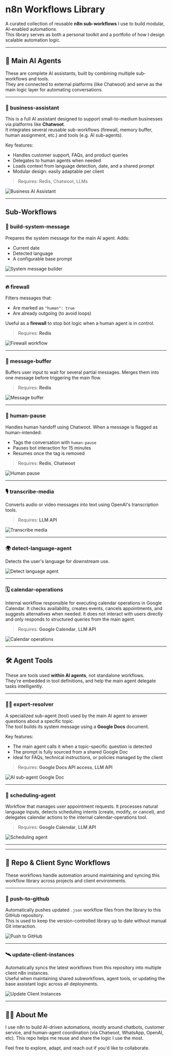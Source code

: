 # n8n Workflows Library

A curated collection of reusable **n8n sub-workflows** I use to build modular, AI-enabled automations.  
This library serves as both a personal toolkit and a portfolio of how I design scalable automation logic.

---

## 🤖 Main AI Agents

These are complete AI assistants, built by combining multiple sub-workflows and tools.  
They are connected to external platforms (like Chatwoot) and serve as the main logic layer for automating conversations.

---

### 🏢 business-assistant

This is a full AI assistant designed to support small-to-medium businesses via platforms like **Chatwoot**.  
It integrates several reusable sub-workflows (firewall, memory buffer, human assignment, etc.) and tools (e.g. AI sub-agents).

Key features:

- Handles customer support, FAQs, and product queries
- Delegates to human agents when needed
- Loads context from language detection, date, and a shared prompt
- Modular design: easily adaptable per client

> Requires: Redis, Chatwoot, LLMs

![Business AI Assistant](screenshots/business-assistant.png)

---

## Sub-Workflows

### 🧠 build-system-message

Prepares the system message for the main AI agent. Adds:

- Current date
- Detected language
- A configurable base prompt

![System message builder](screenshots/build-system-message.png)

---

### 🔥 firewall

Filters messages that:

- Are marked as `"human": true`
- Are already outgoing (to avoid loops)

Useful as a **firewall** to stop bot logic when a human agent is in control.

> Requires: **Redis**

![Firewall workflow](screenshots/firewall.png)

---

### 🧱 message-buffer

Buffers user input to wait for several partial messages.
Merges them into one message before triggering the main flow.

> Requires: **Redis**

![Message buffer](screenshots/message-buffer.png)

---

### 👤 human-pause

Handles human handoff using Chatwoot. When a message is flagged as human-intended:

- Tags the conversation with `human-pause`
- Pauses bot interaction for 15 minutes
- Resumes once the tag is removed

> Requires: **Redis**, **Chatwoot**

![Human pause](screenshots/human-pause.png)

---

### 🎙️ transcribe-media

Converts audio or video messages into text using OpenAI's transcription tools.

> Requires: **LLM API**

![Transcribe media](screenshots/transcribe-media.png)

---

### 🌍 detect-language-agent

Detects the user's language for downstream use.

![Detect language agent](screenshots/detect-language-agent.png)

---

### 🗓️ calendar-operations

Internal workflow responsible for executing calendar operations in Google Calendar. It checks availability, creates events, cancels appointments, and suggests alternatives when needed. It does not interact with users directly and only responds to structured queries from the main agent.

> Requires: **Google Calendar**, **LLM API**

![Calendar operations](screenshots/calendar-operations.png)

---

## 🛠 Agent Tools

These are tools used **within AI agents**, not standalone workflows.  
They’re embedded in tool definitions, and help the main agent delegate tasks intelligently.

---

### 🧑‍🏫 expert-resolver

A specialized sub-agent (tool) used by the main AI agent to answer questions about a specific topic.  
The tool builds its system message using a **Google Docs** document.

Key features:

- The main agent calls it when a topic-specific question is detected
- The prompt is fully sourced from a shared Google Doc
- Ideal for FAQs, technical instructions, or policies managed by the client

> Requires: **Google Docs API access**, **LLM API**

![AI sub-agent Google Doc](screenshots/expert-resolver.png)

---

### 🤖 scheduling-agent

Workflow that manages user appointment requests. It processes natural language inputs, detects scheduling intents (create, modify, or cancel), and delegates calendar actions to the internal calendar-operations tool.

> Requires: **Google Calendar**, **LLM API**

![Scheduling agent](screenshots/scheduling-agent.png)

---

---

## 🔄 Repo & Client Sync Workflows

These workflows handle automation around maintaining and syncing this workflow library across projects and client environments.

---

### 🚀 push-to-github

Automatically pushes updated `.json` workflow files from the library to this GitHub repository.  
This is used to keep the version-controlled library up to date without manual Git interaction.

![Push to GitHub](screenshots/push-to-github.png)

---

### 🛰 update-client-instances

Automatically syncs the latest workflows from this repository into multiple client n8n instances.  
Useful when maintaining shared subworkflows, agent tools, or updating the base assistant logic across all deployments.

![Update Client Instances](screenshots/update-client-instances.png)

---

## 🙋‍♂️ About Me

I use n8n to build AI-driven automations, mostly around chatbots, customer service, and human-agent coordination (via Chatwoot, WhatsApp, OpenAI, etc).
This repo helps me reuse and share the logic I use the most.

Feel free to explore, adapt, and reach out if you'd like to collaborate.
